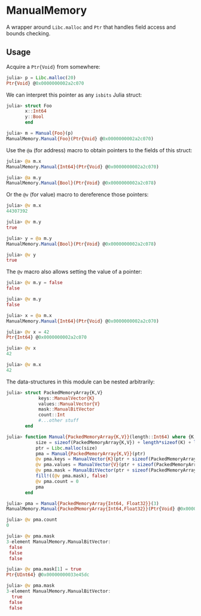 # ManualMemory

A wrapper around `Libc.malloc` and `Ptr` that handles field access and bounds checking.

## Usage

Acquire a `Ptr{Void}` from somewhere:

``` julia
julia> p = Libc.malloc(20)
Ptr{Void} @0x0000000002a2c070
```

We can interpret this pointer as any `isbits` Julia struct:

``` julia
julia> struct Foo
       x::Int64
       y::Bool
       end

julia> m = Manual{Foo}(p)
ManualMemory.Manual{Foo}(Ptr{Void} @0x0000000002a2c070)
```

Use the `@a` (for address) macro to obtain pointers to the fields of this struct:

``` julia
julia> @a m.x
ManualMemory.Manual{Int64}(Ptr{Void} @0x0000000002a2c070)

julia> @a m.y
ManualMemory.Manual{Bool}(Ptr{Void} @0x0000000002a2c078)
```

Or the `@v` (for value) macro to dereference those pointers:

``` julia
julia> @v m.x
44307392

julia> @v m.y
true

julia> y = @a m.y
ManualMemory.Manual{Bool}(Ptr{Void} @0x0000000002a2c078)

julia> @v y
true
```

The `@v` macro also allows setting the value of a pointer:

``` julia
julia> @v m.y = false
false

julia> @v m.y
false

julia> x = @a m.x
ManualMemory.Manual{Int64}(Ptr{Void} @0x0000000002a2c070)

julia> @v x = 42
Ptr{Int64} @0x0000000002a2c070

julia> @v x
42

julia> @v m.x
42
```

The data-structures in this module can be nested arbitrarily:

``` julia
julia> struct PackedMemoryArray{K,V}
            keys::ManualVector{K}
            values::ManualVector{V}
            mask::ManualBitVector
            count::Int
            #...other stuff
       end

julia> function Manual{PackedMemoryArray{K,V}}(length::Int64) where {K,V}
           size = sizeof(PackedMemoryArray{K,V}) + length*sizeof(K) + length*sizeof(V) + Int64(ceil(length/8))
           ptr = Libc.malloc(size)
           pma = Manual{PackedMemoryArray{K,V}}(ptr)
           @v pma.keys = ManualVector{K}(ptr + sizeof(PackedMemoryArray{K,V}), length)
           @v pma.values = ManualVector{V}(ptr + sizeof(PackedMemoryArray{K,V}) + length*sizeof(K), length)
           @v pma.mask = ManualBitVector(ptr + sizeof(PackedMemoryArray{K,V}) + length*sizeof(K) + length*sizeof(V), length)
           fill!((@v pma.mask), false)
           @v pma.count = 0
           pma
       end

julia> pma = Manual{PackedMemoryArray{Int64, Float32}}(3)
ManualMemory.Manual{PackedMemoryArray{Int64,Float32}}(Ptr{Void} @0x00000000033e4580)

julia> @v pma.count
0

julia> @v pma.mask
3-element ManualMemory.ManualBitVector:
 false
 false
 false

julia> @v pma.mask[1] = true
Ptr{UInt64} @0x00000000033e45dc

julia> @v pma.mask
3-element ManualMemory.ManualBitVector:
  true
 false
 false
```
